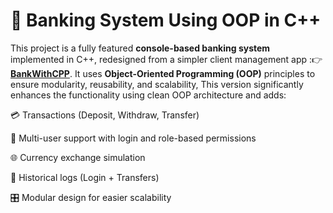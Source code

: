 # 🏦 Banking System Using OOP in C++

This project is a fully featured **console-based banking system** implemented in C++, redesigned from a simpler client management app :👉 **[BankWithCPP](https://github.com/KarimaFathi/BankWithCPP)**. It uses **Object-Oriented Programming (OOP)** principles to ensure modularity, reusability, and scalability, This version significantly enhances the functionality using clean OOP architecture and adds:

💳 Transactions (Deposit, Withdraw, Transfer)

👥 Multi-user support with login and role-based permissions

🌐 Currency exchange simulation

📝 Historical logs (Login + Transfers)

🎛 Modular design for easier scalability


